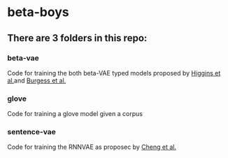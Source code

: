 # beta-boys

## There are 3 folders in this repo:
### beta-vae
Code for training the both beta-VAE typed models proposed by [Higgins et al.](https://openreview.net/pdf?id=Sy2fzU9gl)and [Burgess et al.](https://arxiv.org/pdf/1804.03599.pdf) 

### glove
Code for training a glove model given a corpus

### sentence-vae
Code for training the RNNVAE as proposec by [Cheng et al.](https://arxiv.org/pdf/2006.00693.pdf)
